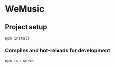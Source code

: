 # WeMusic

## Project setup
```
npm install
```

### Compiles and hot-reloads for development
```
npm run serve
```
